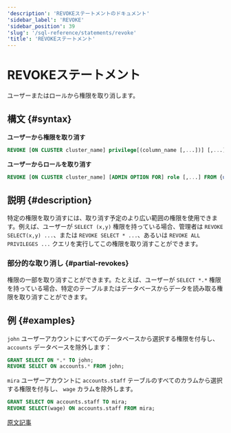 ```yaml
---
'description': 'REVOKEステートメントのドキュメント'
'sidebar_label': 'REVOKE'
'sidebar_position': 39
'slug': '/sql-reference/statements/revoke'
'title': 'REVOKEステートメント'
---
```





# REVOKEステートメント

ユーザーまたはロールから権限を取り消します。

## 構文 {#syntax}

**ユーザーから権限を取り消す**

```sql
REVOKE [ON CLUSTER cluster_name] privilege[(column_name [,...])] [,...] ON {db.table|db.*|*.*|table|*} FROM {user | CURRENT_USER} [,...] | ALL | ALL EXCEPT {user | CURRENT_USER} [,...]
```

**ユーザーからロールを取り消す**

```sql
REVOKE [ON CLUSTER cluster_name] [ADMIN OPTION FOR] role [,...] FROM {user | role | CURRENT_USER} [,...] | ALL | ALL EXCEPT {user_name | role_name | CURRENT_USER} [,...]
```

## 説明 {#description}

特定の権限を取り消すには、取り消す予定のより広い範囲の権限を使用できます。例えば、ユーザーが `SELECT (x,y)` 権限を持っている場合、管理者は `REVOKE SELECT(x,y) ...`、または `REVOKE SELECT * ...`、あるいは `REVOKE ALL PRIVILEGES ...` クエリを実行してこの権限を取り消すことができます。

### 部分的な取り消し {#partial-revokes}

権限の一部を取り消すことができます。たとえば、ユーザーが `SELECT *.*` 権限を持っている場合、特定のテーブルまたはデータベースからデータを読み取る権限を取り消すことができます。

## 例 {#examples}

`john` ユーザーアカウントにすべてのデータベースから選択する権限を付与し、 `accounts` データベースを除外します：

```sql
GRANT SELECT ON *.* TO john;
REVOKE SELECT ON accounts.* FROM john;
```

`mira` ユーザーアカウントに `accounts.staff` テーブルのすべてのカラムから選択する権限を付与し、 `wage` カラムを除外します。

```sql
GRANT SELECT ON accounts.staff TO mira;
REVOKE SELECT(wage) ON accounts.staff FROM mira;
```

[原文記事](/operations/settings/settings/)
